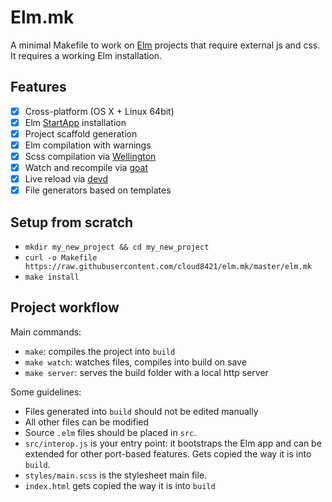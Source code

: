 # Elm.mk

A minimal Makefile to work on [Elm](http://elm-lang.org) projects that require external js and css. It requires
a working Elm installation.

## Features

- [x] Cross-platform (OS X + Linux 64bit)
- [x] Elm [StartApp](http://package.elm-lang.org/packages/evancz/start-app/2.0.2/) installation
- [x] Project scaffold generation
- [x] Elm compilation with warnings
- [x] Scss compilation via [Wellington](https://github.com/wellington/wellington)
- [x] Watch and recompile via [goat](https://github.com/yosssi/goat)
- [x] Live reload via [devd](https://github.com/cortesi/devd)
- [x] File generators based on templates

## Setup from scratch

- `mkdir my_new_project && cd my_new_project`
- `curl -o Makefile https://raw.githubusercontent.com/cloud8421/elm.mk/master/elm.mk`
- `make install`

## Project workflow

Main commands:

- `make`: compiles the project into `build`
- `make watch`: watches files, compiles into build on save
- `make server`: serves the build folder with a local http server

Some guidelines:

- Files generated into `build` should not be edited manually
- All other files can be modified
- Source `.elm` files should be placed in `src`.
- `src/interop.js` is your entry point: it bootstraps the Elm app and can be extended for other port-based features. Gets copied the way it is into `build`.
- `styles/main.scss` is the stylesheet main file.
- `index.html` gets copied the way it is into `build`
